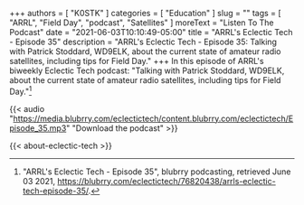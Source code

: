 +++
authors = [ "K0STK" ]
categories = [ "Education" ]
slug = ""
tags = [ "ARRL", "Field Day", "podcast", "Satellites" ]
moreText = "Listen To The Podcast"
date = "2021-06-03T10:10:49-05:00"
title = "ARRL's Eclectic Tech - Episode 35"
description = "ARRL's Eclectic Tech - Episode 35: Talking with Patrick Stoddard, WD9ELK, about the current state of amateur radio satellites, including tips for Field Day."
+++
In this episode of ARRL's biweekly Eclectic Tech podcast: "Talking with Patrick Stoddard, WD9ELK, about the current state of amateur radio satellites, including tips for Field Day."[^1]

[^1]: "ARRL's Eclectic Tech - Episode 35", blubrry podcasting, retrieved June 03 2021, https://blubrry.com/eclectictech/76820438/arrls-eclectic-tech-episode-35/.

<!--more-->

{{< audio "https://media.blubrry.com/eclectictech/content.blubrry.com/eclectictech/Episode_35.mp3" "Download the podcast" >}}

{{< about-eclectic-tech >}}
